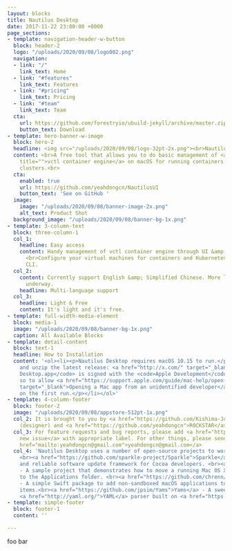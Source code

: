 ```yaml
---
layout: blocks
title: Nautilus Desktop
date: 2017-11-22 23:00:00 +0000
page_sections:
- template: navigation-header-w-button
  block: header-2
  logo: "/uploads/2020/09/08/logo002.png"
  navigation:
  - link: "/"
    link_text: Home
  - link: "#features"
    link_text: Features
  - link: "#pricing"
    link_text: Pricing
  - link: "#team"
    link_text: Team
  cta:
    url: https://github.com/forestryio/ubuild-jekyll/archive/master.zip
    button_text: Download
- template: hero-banner-w-image
  block: hero-2
  headline: <img src="/uploads/2020/09/08/logo-32pt-2x.png"><br>Nautilus <strong>Desktop</strong>
  content: <br>A free tool that allows you to do basic management of <a href="https://github.com/VMwareFusion/nautilus"
    title="">vctl container engine</a> on macOS for running containers and Kubernetes
    clusters.<br>
  cta:
    enabled: true
    url: https://github.com/yeahdongcn/NautilusUI
    button_text: 'See on GitHub '
  image:
    image: "/uploads/2020/09/08/banner-image-2x.png"
    alt_text: Product Shot
  background_image: "/uploads/2020/09/08/banner-bg-1x.png"
- template: 3-column-text
  block: three-column-1
  col_1:
    headline: Easy access
    content: Handy management of vctl container engine through UI &amp; Touch Bar.
      <br>Configure your virtual machines for containers and Kubernetes cluster without
      CLI.
  col_2:
    content: Currently support English &amp; Simplified Chinese. More languages are
      underway.
    headline: Multi-language support
  col_3:
    headline: Light & Free
    content: It's light and it's free.
- template: full-width-media-element
  block: media-1
  image: "/uploads/2020/09/08/banner-bg-1x.png"
  caption: All Available Blocks
- template: detail-content
  block: text-1
  headline: How to Installation
  content: '<ol><li><p>Nautilus Desktop requires macOS 10.15 to run.</p></li><li><p>Download
    and unzip the latest release: <a href="http://x.com/" target="_blank">X</a></p></li><li><p><code>Nautilus
    Desktop.app</code> is signed with the <code>Apple Development</code> certificate,
    so to allow <a href="https://support.apple.com/guide/mac-help/open-a-mac-app-from-an-unidentified-developer-mh40616/mac"
    target="_blank">Opening a Mac app from an unidentified developer</a> is required
    on the first run.</p></li></ol>'
- template: 4-column-footer
  block: footer-2
  image: "/uploads/2020/09/08/appstore-512pt-1x.png"
  col_2: It is brought to you by <a href="https://github.com/Kishima-Jo">Kishima-Jo</a>
    (designer) and <a href="https://github.com/yeahdongcn">R0CKSTAR</a> (developer).
  col_3: For feature requests and bug reports, please add <a href="https://github.com/yeahdongcn/yeahdongcn.github.io/issues/new">a
    new issue</a> with appropriate label. For other things, please send an Email to<a
    href="mailto:yeahdongcn@gmail.com">yeahdongcn@gmail.com</a>
  col_4: 'Nautilus Desktop uses a number of open-source projects to work properly:
    <br><a href="https://github.com/sparkle-project/Sparkle">Sparkle</a> - Secure
    and reliable software update framework for Cocoa developers. <br><a href="https://github.com/potionfactory/LetsMove">LetsMove</a>
    - A sample project that demonstrates how to move a running Mac OS X application
    to the Applications folder. <br><a href="https://github.com/chrenn/LoginItemKit">LoginItemKit</a>
    - A simple Swift package to add non-sandboxed macOS applications to user login
    items.<br><a href="https://github.com/jpsim/Yams">Yams</a> - A sweet and swifty
    <a href="http://yaml.org/">YAML</a> parser built on <a href="https://github.com/yaml/libyaml">LibYAML</a>.'
- template: simple-footer
  block: footer-1
  content: ''

---
```

foo bar